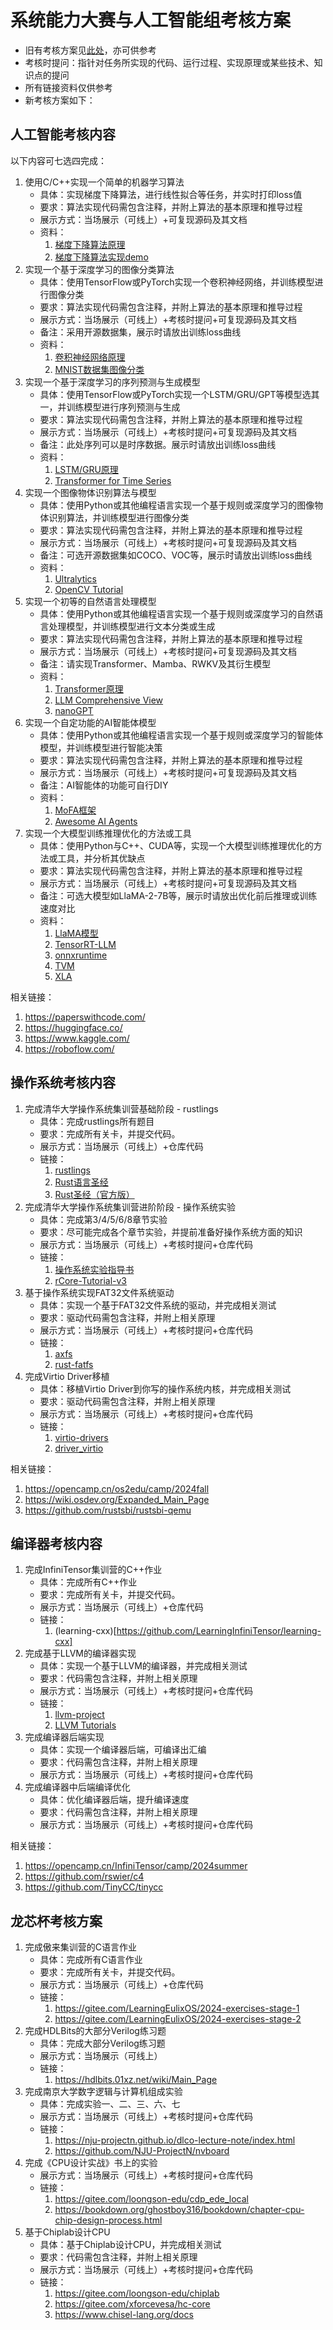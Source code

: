 # 系统能力大赛与人工智能组考核方案

- 旧有考核方案见[此处](./exam.old.md)，亦可供参考
- 考核时提问：指针对任务所实现的代码、运行过程、实现原理或某些技术、知识点的提问
- 所有链接资料仅供参考
- 新考核方案如下：

## 人工智能考核内容

以下内容可七选四完成：

1. 使用C/C++实现一个简单的机器学习算法
    - 具体：实现梯度下降算法，进行线性拟合等任务，并实时打印loss值
    - 要求：算法实现代码需包含注释，并附上算法的基本原理和推导过程
    - 展示方式：当场展示（可线上）+可复现源码及其文档
    - 资料：
        1. [梯度下降算法原理](https://dsfftp.readthedocs.io/zh-cn/latest/Linear-Regression/%E6%A2%AF%E5%BA%A6%E4%B8%8B%E9%99%8D%E6%B3%95%E7%9A%84%E6%95%B0%E5%AD%A6%E5%8E%9F%E7%90%86.html)
        2. [梯度下降算法实现demo](https://blog.csdn.net/AbBaCl/article/details/78817775)
2. 实现一个基于深度学习的图像分类算法
    - 具体：使用TensorFlow或PyTorch实现一个卷积神经网络，并训练模型进行图像分类
    - 要求：算法实现代码需包含注释，并附上算法的基本原理和推导过程
    - 展示方式：当场展示（可线上）+考核时提问+可复现源码及其文档
    - 备注：采用开源数据集，展示时请放出训练loss曲线
    - 资料：
        1. [卷积神经网络原理](https://zh.d2l.ai/chapter_convolutional-neural-networks/index.html)
        2. [MNIST数据集图像分类](https://pytorch.org/tutorials/beginner/basics/optimization_tutorial.html)
3. 实现一个基于深度学习的序列预测与生成模型
    - 具体：使用TensorFlow或PyTorch实现一个LSTM/GRU/GPT等模型选其一，并训练模型进行序列预测与生成
    - 要求：算法实现代码需包含注释，并附上算法的基本原理和推导过程
    - 展示方式：当场展示（可线上）+考核时提问+可复现源码及其文档
    - 备注：此处序列可以是时序数据。展示时请放出训练loss曲线
    - 资料：
        1. [LSTM/GRU原理](https://towardsdatascience.com/illustrated-guide-to-lstms-and-gru-s-a-step-by-step-explanation-44e9eb85bf21)
        2. [Transformer for Time Series](https://medium.com/intel-tech/how-to-apply-transformers-to-time-series-models-spacetimeformer-e452f2825d2e)
4. 实现一个图像物体识别算法与模型
    - 具体：使用Python或其他编程语言实现一个基于规则或深度学习的图像物体识别算法，并训练模型进行图像分类
    - 要求：算法实现代码需包含注释，并附上算法的基本原理和推导过程
    - 展示方式：当场展示（可线上）+考核时提问+可复现源码及其文档
    - 备注：可选开源数据集如COCO、VOC等，展示时请放出训练loss曲线
    - 资料：
        1. [Ultralytics](https://www.ultralytics.com/)
        2. [OpenCV Tutorial](https://opencv-python-tutorials.readthedocs.io/)
5. 实现一个初等的自然语言处理模型
    - 具体：使用Python或其他编程语言实现一个基于规则或深度学习的自然语言处理模型，并训练模型进行文本分类或生成
    - 要求：算法实现代码需包含注释，并附上算法的基本原理和推导过程
    - 展示方式：当场展示（可线上）+考核时提问+可复现源码及其文档
    - 备注：请实现Transformer、Mamba、RWKV及其衍生模型
    - 资料：
        1. [Transformer原理](https://blogs.nvidia.com/blog/what-is-a-transformer-model/)
        2. [LLM Comprehensive View](https://arxiv.org/abs/2401.02038)
        3. [nanoGPT](https://github.com/karpathy/nanoGPT)
6. 实现一个自定功能的AI智能体模型
    - 具体：使用Python或其他编程语言实现一个基于规则或深度学习的智能体模型，并训练模型进行智能决策
    - 要求：算法实现代码需包含注释，并附上算法的基本原理和推导过程
    - 展示方式：当场展示（可线上）+考核时提问+可复现源码及其文档
    - 备注：AI智能体的功能可自行DIY
    - 资料：
        1. [MoFA框架](https://github.com/moxin-org/mofa/)
        2. [Awesome AI Agents](https://github.com/e2b-dev/awesome-ai-agents)
7. 实现一个大模型训练推理优化的方法或工具
    - 具体：使用Python与C++、CUDA等，实现一个大模型训练推理优化的方法或工具，并分析其优缺点
    - 要求：算法实现代码需包含注释，并附上算法的基本原理和推导过程
    - 展示方式：当场展示（可线上）+考核时提问+可复现源码及其文档
    - 备注：可选大模型如LlaMA-2-7B等，展示时请放出优化前后推理或训练速度对比
    - 资料：
        1. [LlaMA模型](https://github.com/meta-llama/llama)
        2. [TensorRT-LLM](https://github.com/NVIDIA/TensorRT-LLM)
        3. [onnxruntime](https://github.com/microsoft/onnxruntime)
        4. [TVM](https://github.com/apache/tvm)
        5. [XLA](https://github.com/openxla/xla)

相关链接：
   1. https://paperswithcode.com/
   2. https://huggingface.co/
   3. https://www.kaggle.com/
   4. https://roboflow.com/

## 操作系统考核内容

1. 完成清华大学操作系统集训营基础阶段 - rustlings
    - 具体：完成rustlings所有题目
    - 要求：完成所有关卡，并提交代码。
    - 展示方式：当场展示（可线上）+仓库代码
    - 链接：
        1. [rustlings](https://github.com/rust-lang/rustlings)
        2. [Rust语言圣经](https://course.rs/about-book.html)
        3. [Rust圣经（官方版）](https://doc.rust-lang.org/book/)
2. 完成清华大学操作系统集训营进阶阶段 - 操作系统实验
    - 具体：完成第3/4/5/6/8章节实验
    - 要求：尽可能完成各个章节实验，并提前准备好操作系统方面的知识
    - 展示方式：当场展示（可线上）+考核时提问+仓库代码
    - 链接：
        1. [操作系统实验指导书](https://learningos.cn/rCore-Tutorial-Guide-2024A/)
        2. [rCore-Tutorial-v3](https://rcore-os.cn/rCore-Tutorial-Book-v3/)
3. 基于操作系统实现FAT32文件系统驱动
    - 具体：实现一个基于FAT32文件系统的驱动，并完成相关测试
    - 要求：驱动代码需包含注释，并附上相关原理
    - 展示方式：当场展示（可线上）+考核时提问+仓库代码
    - 链接：
        1. [axfs](https://github.com/Starry-OS/axfs)
        2. [rust-fatfs](https://github.com/rafalh/rust-fatfs)
4. 完成Virtio Driver移植
    - 具体：移植Virtio Driver到你写的操作系统内核，并完成相关测试
    - 要求：驱动代码需包含注释，并附上相关原理
    - 展示方式：当场展示（可线上）+考核时提问+仓库代码
    - 链接：
        1. [virtio-drivers](https://github.com/rcore-os/virtio-drivers)
        2. [driver_virtio](https://github.com/Starry-OS/driver_virtio)

相关链接：
   1. https://opencamp.cn/os2edu/camp/2024fall
   2. https://wiki.osdev.org/Expanded_Main_Page
   3. https://github.com/rustsbi/rustsbi-qemu

## 编译器考核内容

1. 完成InfiniTensor集训营的C++作业
    - 具体：完成所有C++作业
    - 要求：完成所有关卡，并提交代码。
    - 展示方式：当场展示（可线上）+仓库代码
    - 链接：
        1. (learning-cxx)[https://github.com/LearningInfiniTensor/learning-cxx]
2. 完成基于LLVM的编译器实现
    - 具体：实现一个基于LLVM的编译器，并完成相关测试
    - 要求：代码需包含注释，并附上相关原理
    - 展示方式：当场展示（可线上）+考核时提问+仓库代码
    - 链接：
        1. [llvm-project](https://github.com/llvm/llvm-project)
        2. [LLVM Tutorials](https://llvm.org/docs/GettingStartedTutorials.html)
3. 完成编译器后端实现
    - 具体：实现一个编译器后端，可编译出汇编
    - 要求：代码需包含注释，并附上相关原理
    - 展示方式：当场展示（可线上）+考核时提问+仓库代码
4. 完成编译器中后端编译优化
    - 具体：优化编译器后端，提升编译速度
    - 要求：代码需包含注释，并附上相关原理
    - 展示方式：当场展示（可线上）+考核时提问+仓库代码

相关链接：
   1. https://opencamp.cn/InfiniTensor/camp/2024summer
   2. https://github.com/rswier/c4
   3. https://github.com/TinyCC/tinycc

## 龙芯杯考核方案

1. 完成傲来集训营的C语言作业
    - 具体：完成所有C语言作业
    - 要求：完成所有关卡，并提交代码。
    - 展示方式：当场展示（可线上）+仓库代码
    - 链接：
        1. https://gitee.com/LearningEulixOS/2024-exercises-stage-1
        2. https://gitee.com/LearningEulixOS/2024-exercises-stage-2
2. 完成HDLBits的大部分Verilog练习题
    - 具体：完成大部分Verilog练习题
    - 展示方式：当场展示（可线上）
    - 链接：
        1. https://hdlbits.01xz.net/wiki/Main_Page
3. 完成南京大学数字逻辑与计算机组成实验
    - 具体：完成实验一、二、三、六、七
    - 展示方式：当场展示（可线上）+考核时提问+仓库代码
    - 链接：
        1. https://nju-projectn.github.io/dlco-lecture-note/index.html
        2. https://github.com/NJU-ProjectN/nvboard
4. 完成《CPU设计实战》书上的实验
    - 展示方式：当场展示（可线上）+考核时提问+仓库代码
    - 链接：
        1. https://gitee.com/loongson-edu/cdp_ede_local
        2. https://bookdown.org/ghostboy316/bookdown/chapter-cpu-chip-design-process.html
5. 基于Chiplab设计CPU
    - 具体：基于Chiplab设计CPU，并完成相关测试
    - 要求：代码需包含注释，并附上相关原理
    - 展示方式：当场展示（可线上）+考核时提问+仓库代码
    - 链接：
        1. https://gitee.com/loongson-edu/chiplab
        2. https://gitee.com/xforcevesa/hc-core
        3. https://www.chisel-lang.org/docs
